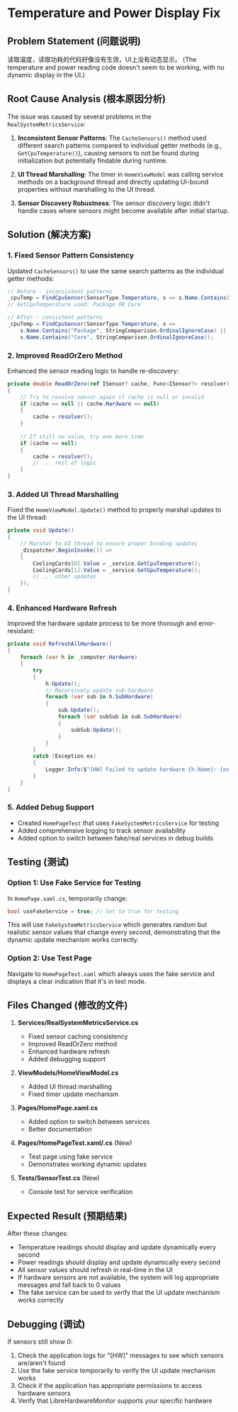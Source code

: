 # Temperature and Power Display Fix

## Problem Statement (问题说明)
读取温度，读取功耗的代码好像没有生效，UI上没有动态显示。
(The temperature and power reading code doesn't seem to be working, with no dynamic display in the UI.)

## Root Cause Analysis (根本原因分析)

The issue was caused by several problems in the `RealSystemMetricsService`:

1. **Inconsistent Sensor Patterns**: The `CacheSensors()` method used different search patterns compared to individual getter methods (e.g., `GetCpuTemperature()`), causing sensors to not be found during initialization but potentially findable during runtime.

2. **UI Thread Marshalling**: The timer in `HomeViewModel` was calling service methods on a background thread and directly updating UI-bound properties without marshalling to the UI thread.

3. **Sensor Discovery Robustness**: The sensor discovery logic didn't handle cases where sensors might become available after initial startup.

## Solution (解决方案)

### 1. Fixed Sensor Pattern Consistency
Updated `CacheSensors()` to use the same search patterns as the individual getter methods:

```csharp
// Before - inconsistent patterns
_cpuTemp = FindCpuSensor(SensorType.Temperature, s => s.Name.Contains("Package", ...));
// GetCpuTemperature used: Package OR Core

// After - consistent patterns  
_cpuTemp = FindCpuSensor(SensorType.Temperature, s => 
    s.Name.Contains("Package", StringComparison.OrdinalIgnoreCase) || 
    s.Name.Contains("Core", StringComparison.OrdinalIgnoreCase));
```

### 2. Improved ReadOrZero Method
Enhanced the sensor reading logic to handle re-discovery:

```csharp
private double ReadOrZero(ref ISensor? cache, Func<ISensor?> resolver)
{
    // Try to resolve sensor again if cache is null or invalid
    if (cache == null || cache.Hardware == null)
    {
        cache = resolver();
    }
    
    // If still no value, try one more time
    if (cache == null)
    {
        cache = resolver();
        // ... rest of logic
    }
}
```

### 3. Added UI Thread Marshalling
Fixed the `HomeViewModel.Update()` method to properly marshal updates to the UI thread:

```csharp
private void Update()
{
    // Marshal to UI thread to ensure proper binding updates
    _dispatcher.BeginInvoke(() =>
    {
        CoolingCards[0].Value = _service.GetCpuTemperature();
        CoolingCards[1].Value = _service.GetGpuTemperature();
        // ... other updates
    });
}
```

### 4. Enhanced Hardware Refresh
Improved the hardware update process to be more thorough and error-resistant:

```csharp
private void RefreshAllHardware()
{
    foreach (var h in _computer.Hardware)
    {
        try
        {
            h.Update();
            // Recursively update sub-hardware
            foreach (var sub in h.SubHardware) 
            {
                sub.Update();
                foreach (var subSub in sub.SubHardware)
                {
                    subSub.Update();
                }
            }
        }
        catch (Exception ex)
        {
            Logger.Info($"[HW] Failed to update hardware {h.Name}: {ex.Message}");
        }
    }
}
```

### 5. Added Debug Support
- Created `HomePageTest` that uses `FakeSystemMetricsService` for testing
- Added comprehensive logging to track sensor availability
- Added option to switch between fake/real services in debug builds

## Testing (测试)

### Option 1: Use Fake Service for Testing
In `HomePage.xaml.cs`, temporarily change:
```csharp
bool useFakeService = true; // Set to true for testing
```

This will use `FakeSystemMetricsService` which generates random but realistic sensor values that change every second, demonstrating that the dynamic update mechanism works correctly.

### Option 2: Use Test Page
Navigate to `HomePageTest.xaml` which always uses the fake service and displays a clear indication that it's in test mode.

## Files Changed (修改的文件)

1. **Services/RealSystemMetricsService.cs**
   - Fixed sensor caching consistency
   - Improved ReadOrZero method
   - Enhanced hardware refresh
   - Added debugging support

2. **ViewModels/HomeViewModel.cs**
   - Added UI thread marshalling
   - Fixed timer update mechanism

3. **Pages/HomePage.xaml.cs**
   - Added option to switch between services
   - Better documentation

4. **Pages/HomePageTest.xaml/.cs** (New)
   - Test page using fake service
   - Demonstrates working dynamic updates

5. **Tests/SensorTest.cs** (New)
   - Console test for service verification

## Expected Result (预期结果)

After these changes:
- Temperature readings should display and update dynamically every second
- Power readings should display and update dynamically every second  
- All sensor values should refresh in real-time in the UI
- If hardware sensors are not available, the system will log appropriate messages and fall back to 0 values
- The fake service can be used to verify that the UI update mechanism works correctly

## Debugging (调试)

If sensors still show 0:
1. Check the application logs for "[HW]" messages to see which sensors are/aren't found
2. Use the fake service temporarily to verify the UI update mechanism works
3. Check if the application has appropriate permissions to access hardware sensors
4. Verify that LibreHardwareMonitor supports your specific hardware